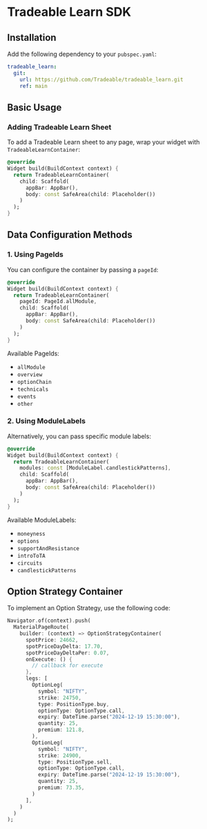 # Tradeable Learn SDK

## Installation

Add the following dependency to your `pubspec.yaml`:

```yaml
tradeable_learn:
  git:
    url: https://github.com/Tradeable/tradeable_learn.git
    ref: main
```

## Basic Usage

### Adding Tradeable Learn Sheet

To add a Tradeable Learn sheet to any page, wrap your widget with `TradeableLearnContainer`:

```dart
@override
Widget build(BuildContext context) {
  return TradeableLearnContainer(
    child: Scaffold(
      appBar: AppBar(),
      body: const SafeArea(child: Placeholder())
    )
  );
}
```

## Data Configuration Methods

### 1. Using PageIds

You can configure the container by passing a `pageId`:

```dart
@override
Widget build(BuildContext context) {
  return TradeableLearnContainer(
    pageId: PageId.allModule,
    child: Scaffold(
      appBar: AppBar(),
      body: const SafeArea(child: Placeholder())
    )
  );
}
```

Available PageIds:

- `allModule`
- `overview`
- `optionChain`
- `technicals`
- `events`
- `other`

### 2. Using ModuleLabels

Alternatively, you can pass specific module labels:

```dart
@override
Widget build(BuildContext context) {
  return TradeableLearnContainer(
    modules: const [ModuleLabel.candlestickPatterns],
    child: Scaffold(
      appBar: AppBar(),
      body: const SafeArea(child: Placeholder())
    )
  );
}
```

Available ModuleLabels:

- `moneyness`
- `options`
- `supportAndResistance`
- `introToTA`
- `circuits`
- `candlestickPatterns`

## Option Strategy Container

To implement an Option Strategy, use the following code:

```dart
Navigator.of(context).push(
  MaterialPageRoute(
    builder: (context) => OptionStrategyContainer(
      spotPrice: 24662,
      spotPriceDayDelta: 17.70,
      spotPriceDayDeltaPer: 0.07,
      onExecute: () {
        // callback for execute
      },
      legs: [
        OptionLeg(
          symbol: "NIFTY",
          strike: 24750,
          type: PositionType.buy,
          optionType: OptionType.call,
          expiry: DateTime.parse("2024-12-19 15:30:00"),
          quantity: 25,
          premium: 121.8,
        ),
        OptionLeg(
          symbol: "NIFTY",
          strike: 24900,
          type: PositionType.sell,
          optionType: OptionType.call,
          expiry: DateTime.parse("2024-12-19 15:30:00"),
          quantity: 25,
          premium: 73.35,
        )
      ],
    )
  )
);
```
